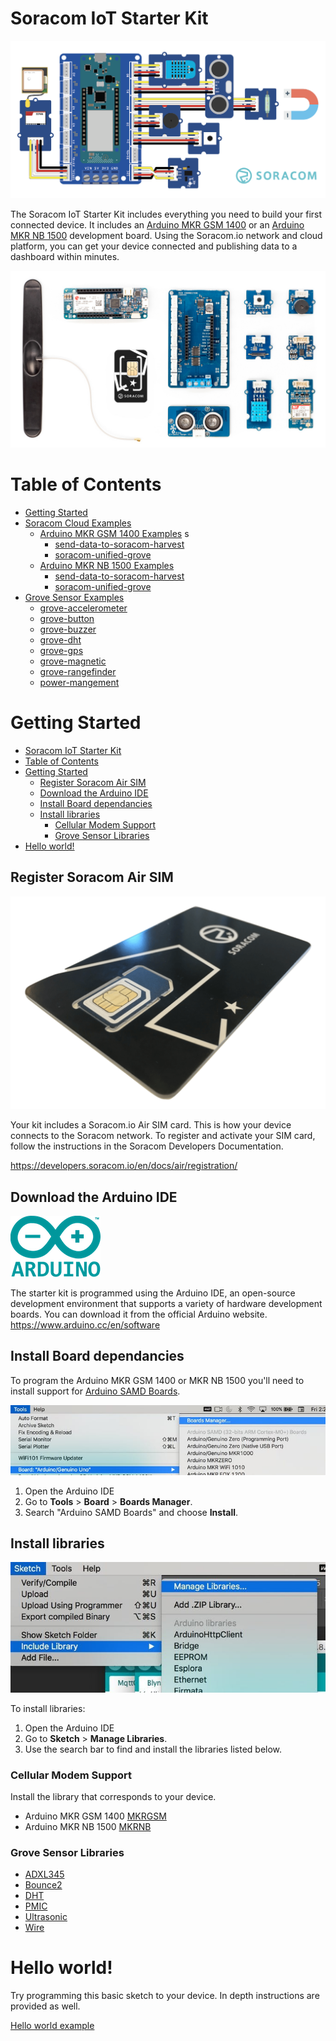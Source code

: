 

# Soracom IoT Starter Kit

![soracom-grove-all](./content/soracom-grove-all.png "A graphic of all the grove sensors attached to the kit.")

The Soracom IoT Starter Kit includes everything you need to build your first connected device. It includes an [Arduino MKR GSM 1400](https://store.arduino.cc/usa/mkr-gsm-1400) or an [Arduino MKR NB 1500](https://store.arduino.cc/usa/arduino-mkr-nb-1500) development board.
Using the Soracom.io network and cloud platform, you can get your device connected and publishing data to a dashboard within minutes. 

![kit-contents](./content/PENF4508.jpg "The contents of the kit")

# Table of Contents
- [Getting Started](#getting-started)
- [Soracom Cloud Examples](./soracom-cloud-examples/README.md)
  - [Arduino MKR GSM 1400 Examples](./soracom-cloud-examples/arduino-mkr-gsm-1400/README.md) s
    - [send-data-to-soracom-harvest](soracom-cloud-examples/arduino-mkr-gsm-1400/send-data-to-soracom-harvest/soracom-harvest.ino)
    - [soracom-unified-grove](soracom-cloud-examples/arduino-mkr-gsm-1400/soracom-unified-grove/soracom-unified.ino)
  - [Arduino MKR NB 1500 Examples](./soracom-cloud-examples/arduino-mkr-nb-1500/README.md)
    - [send-data-to-soracom-harvest](soracom-cloud-examples/arduino-mkr-nb-1500/send-data-to-soracom-harvest/soracom-harvest.ino)
    - [soracom-unified-grove](soracom-cloud-examples/arduino-mkr-nb-1500/soracom-unified-grove/soracom-unified.ino)
- [Grove Sensor Examples](./grove-sensor-examples/README.md)
  - [grove-accelerometer](./grove-sensor-examples/grove-accelerometer/README.md)
  - [grove-button](./grove-sensor-examples/grove-button/README.md)
  - [grove-buzzer](./grove-sensor-examples/grove-buzzer/README.md)
  - [grove-dht](grove-sensor-examples/grove-dht/README.md)
  - [grove-gps](./grove-sensor-examples/grove-gps/README.md)
  - [grove-magnetic](./grove-sensor-examples/grove-magnetic/README.md)
  - [grove-rangefinder](./grove-sensor-examples/grove-rangefinder/README.md)
  - [power-mangement](./grove-sensor-examples/power-management/README.md)


# Getting Started
- [Soracom IoT Starter Kit](#soracom-iot-starter-kit)
- [Table of Contents](#table-of-contents)
- [Getting Started](#getting-started)
  - [Register Soracom Air SIM](#register-soracom-air-sim)
  - [Download the Arduino IDE](#download-the-arduino-ide)
  - [Install Board dependancies](#install-board-dependancies)
  - [Install libraries](#install-libraries)
    - [Cellular Modem Support](#cellular-modem-support)
    - [Grove Sensor Libraries](#grove-sensor-libraries)
- [Hello world!](#hello-world)

## Register Soracom Air SIM 

![soracom-sim](./content/soracom-sim.png)

Your kit includes a Soracom.io Air SIM card. This is how your device connects to the Soracom network. To register and activate your SIM card, follow the instructions in the Soracom Developers Documentation. 

https://developers.soracom.io/en/docs/air/registration/


## Download the Arduino IDE

![arduino-logo](./content/arduino-logo.png)

The starter kit is programmed using the Arduino IDE, an open-source development environment that supports a variety of hardware development boards.
You can download it from the official Arduino website. 
https://www.arduino.cc/en/software

## Install Board dependancies 

To program the Arduino MKR GSM 1400 or MKR NB 1500 you'll need to install support for [Arduino SAMD Boards](https://github.com/arduino/ArduinoCore-samd).

![boards-manager](./content/boards-manager.jpeg "A screenshot of the Arduino boards manager")

1. Open the Arduino IDE
2. Go to **Tools** > **Board** > **Boards Manager**.
3. Search "Arduino SAMD Boards" and choose **Install**.

## Install libraries

![install-libraries](./content/install-libraries.jpeg "A screenshot of the library manager")

To install libraries:

1. Open the Arduino IDE
2. Go to **Sketch** > **Manage Libraries**.
3. Use the search bar to find and install the libraries listed below. 

### Cellular Modem Support

Install the library that corresponds to your device. 

- Arduino MKR GSM 1400 [MKRGSM](https://github.com/arduino-libraries/MKRGSM)
- Arduino MKR NB 1500 [MKRNB](https://github.com/arduino-libraries/MKRNB)

### Grove Sensor Libraries

- [ADXL345](https://github.com/Seeed-Studio/Accelerometer_ADXL345)
- [Bounce2](https://www.arduino.cc/reference/en/libraries/bounce2/)
- [DHT](https://github.com/Seeed-Studio/Grove_Temperature_And_Humidity_Sensor)
- [PMIC](https://github.com/arduino-libraries/Arduino_BQ24195)
- [Ultrasonic](https://github.com/Seeed-Studio/Seeed_Arduino_UltrasonicRanger)
- [Wire](https://github.com/arduino/ArduinoCore-avr/tree/master/libraries/Wire)
  
# Hello world!

Try programming this basic sketch to your device. In depth instructions are provided as well. 

[Hello world example](./soracom-cloud-examples/arduino-mkr-gsm-1400/hello-world/README.md)
